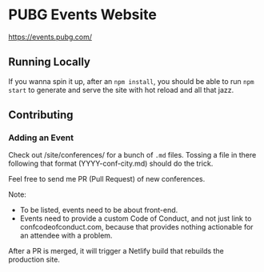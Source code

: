 # PUBG Events Website
https://events.pubg.com/

## Running Locally

If you wanna spin it up, after an `npm install`, you should be able to run `npm start` to generate and serve the site with hot reload and all that jazz.

## Contributing

### Adding an Event

Check out /site/conferences/ for a bunch of `.md` files. Tossing a file in there following that format (YYYY-conf-city.md) should do the trick.

Feel free to send me PR (Pull Request) of new conferences.

Note:

- To be listed, events need to be about front-end.
- Events need to provide a custom Code of Conduct, and not just link to confcodeofconduct.com, because that provides nothing actionable for an attendee with a problem.

After a PR is merged, it will trigger a Netlify build that rebuilds the production site. 
